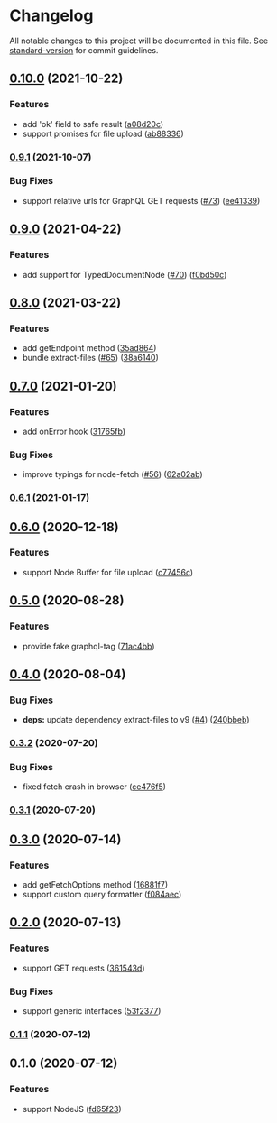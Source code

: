 # Changelog

All notable changes to this project will be documented in this file. See [standard-version](https://github.com/conventional-changelog/standard-version) for commit guidelines.

## [0.10.0](https://github.com/lynxtaa/awesome-graphql-client/compare/v0.9.1...v0.10.0) (2021-10-22)


### Features

* add 'ok' field to safe result ([a08d20c](https://github.com/lynxtaa/awesome-graphql-client/commit/a08d20c9601b1ef61412893475638e5653b13a07))
* support promises for file upload ([ab88336](https://github.com/lynxtaa/awesome-graphql-client/commit/ab8833650ed97619410b09a8759a452920288b22))

### [0.9.1](https://github.com/lynxtaa/awesome-graphql-client/compare/v0.9.0...v0.9.1) (2021-10-07)


### Bug Fixes

* support relative urls for GraphQL GET requests ([#73](https://github.com/lynxtaa/awesome-graphql-client/issues/73)) ([ee41339](https://github.com/lynxtaa/awesome-graphql-client/commit/ee41339667eba7a7626e7d3de84e29ef00ab160f))

## [0.9.0](https://github.com/lynxtaa/awesome-graphql-client/compare/v0.8.0...v0.9.0) (2021-04-22)


### Features

* add support for TypedDocumentNode ([#70](https://github.com/lynxtaa/awesome-graphql-client/issues/70)) ([f0bd50c](https://github.com/lynxtaa/awesome-graphql-client/commit/f0bd50c374d66ba5e0e807f3e86c163c820c1f0b))

## [0.8.0](https://github.com/lynxtaa/awesome-graphql-client/compare/v0.7.0...v0.8.0) (2021-03-22)


### Features

* add getEndpoint method ([35ad864](https://github.com/lynxtaa/awesome-graphql-client/commit/35ad8641ec7e6cbd94ef758707350d11afcd187b))
* bundle extract-files ([#65](https://github.com/lynxtaa/awesome-graphql-client/issues/65)) ([38a6140](https://github.com/lynxtaa/awesome-graphql-client/commit/38a6140fd9a6e76c9aa49f3ba059cb676f326f69))

## [0.7.0](https://github.com/lynxtaa/awesome-graphql-client/compare/v0.6.1...v0.7.0) (2021-01-20)


### Features

* add onError hook ([31765fb](https://github.com/lynxtaa/awesome-graphql-client/commit/31765fb5adbc05df8de4f6051b2a22d3359277a8))


### Bug Fixes

* improve typings for node-fetch ([#56](https://github.com/lynxtaa/awesome-graphql-client/issues/56)) ([62a02ab](https://github.com/lynxtaa/awesome-graphql-client/commit/62a02ab703db73dfa0332897af794e368912af82))

### [0.6.1](https://github.com/lynxtaa/awesome-graphql-client/compare/v0.6.0...v0.6.1) (2021-01-17)

## [0.6.0](https://github.com/lynxtaa/awesome-graphql-client/compare/v0.5.0...v0.6.0) (2020-12-18)


### Features

* support Node Buffer for file upload ([c77456c](https://github.com/lynxtaa/awesome-graphql-client/commit/c77456cf929a551639b4c049c4ec798512bb167b))

## [0.5.0](https://github.com/lynxtaa/awesome-graphql-client/compare/v0.4.0...v0.5.0) (2020-08-28)


### Features

* provide fake graphql-tag ([71ac4bb](https://github.com/lynxtaa/awesome-graphql-client/commit/71ac4bb8656833a2b668f82717ae7914386ea05f))

## [0.4.0](https://github.com/lynxtaa/awesome-graphql-client/compare/v0.3.2...v0.4.0) (2020-08-04)


### Bug Fixes

* **deps:** update dependency extract-files to v9 ([#4](https://github.com/lynxtaa/awesome-graphql-client/issues/4)) ([240bbeb](https://github.com/lynxtaa/awesome-graphql-client/commit/240bbebc6efdec712d27ccfbbd6a8e77f57489c9))

### [0.3.2](https://github.com/lynxtaa/awesome-graphql-client/compare/v0.3.1...v0.3.2) (2020-07-20)


### Bug Fixes

* fixed fetch crash in browser ([ce476f5](https://github.com/lynxtaa/awesome-graphql-client/commit/ce476f5f0259bd7221a26508d4bf042a5bb58e69))

### [0.3.1](https://github.com/lynxtaa/awesome-graphql-client/compare/v0.3.0...v0.3.1) (2020-07-20)

## [0.3.0](https://github.com/lynxtaa/awesome-graphql-client/compare/v0.2.0...v0.3.0) (2020-07-14)


### Features

* add getFetchOptions method ([16881f7](https://github.com/lynxtaa/awesome-graphql-client/commit/16881f72c7a1f1f6ab441ac288d67999bb34ed8d))
* support custom query formatter ([f084aec](https://github.com/lynxtaa/awesome-graphql-client/commit/f084aece575a84d8d30539de28a22c4891e9dee9))

## [0.2.0](https://github.com/lynxtaa/awesome-graphql-client/compare/v0.1.1...v0.2.0) (2020-07-13)


### Features

* support GET requests ([361543d](https://github.com/lynxtaa/awesome-graphql-client/commit/361543db85595802fffa0bf96e235d8cc10240f1))


### Bug Fixes

* support generic interfaces ([53f2377](https://github.com/lynxtaa/awesome-graphql-client/commit/53f2377a2ae5e4a8b1ab31b4afba4367175d6307))

### [0.1.1](https://github.com/lynxtaa/awesome-graphql-client/compare/v0.1.0...v0.1.1) (2020-07-12)

## 0.1.0 (2020-07-12)


### Features

* support NodeJS ([fd65f23](https://github.com/lynxtaa/awesome-graphql-client/commit/fd65f23841f7142c29f34e36f04d544b7e57ca38))
